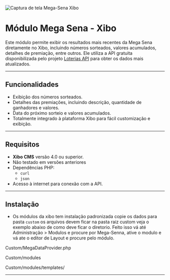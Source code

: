 ![Captura de tela Mega-Sena Xibo](https://raw.githubusercontent.com/henriquelucas/Modulo-Mega-Senna-Xibo/refs/heads/main/Captura%20de%20tela%202025-01-13%20210932.png)



# Módulo Mega Sena - Xibo

Este módulo permite exibir os resultados mais recentes da Mega Sena diretamente no Xibo, incluindo números sorteados, valores acumulados, detalhes de premiação, entre outros. Ele utiliza a API gratuita disponibilizada pelo projeto [Loterias API](https://github.com/guidi/loteria_api) para obter os dados mais atualizados.

---

## Funcionalidades
- Exibição dos números sorteados.
- Detalhes das premiações, incluindo descrição, quantidade de ganhadores e valores.
- Data do próximo sorteio e valores acumulados.
- Totalmente integrado à plataforma Xibo para fácil customização e exibição.

---

## Requisitos
- **Xibo CMS** versão 4.0 ou superior.
- Não testado em versões anteriores
- Dependências PHP: 
  - `curl`
  - `json`
- Acesso à internet para conexão com a API.

---
## Instalação
- Os módulos da xibo tem instalação padronizada copie os dados para pasta `custom` os arquivos devem ficar na pasta raiz custom veja o exemplo abaixo de como deve ficar o diretorio. Feito isso  vá até Administração > Modulos e procure por Mega-Senna, ative o modulo e vá ate o editor de Layout e procure pelo módulo.

Custom/MegaDataProvider.php

Custom/modules

Custom/modules/templates/


---
